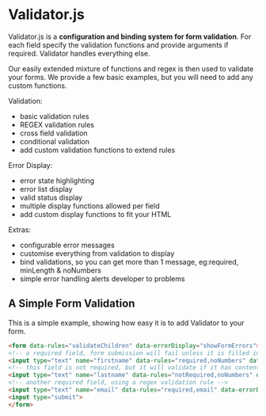 Validator.js
============

Validator.js is a **configuration and binding system for form validation**.
For each field specify the validation functions and provide arguments if required.
Validator handles everything else.

Our easily extended mixture of functions and regex is then used to validate your forms.
We provide a few basic examples, but you will need to add any custom functions.

Validation:

* basic validation rules
* REGEX validation rules
* cross field validation
* conditional validation
* add custom validation functions to extend rules

Error Display:

* error state highlighting
* error list display
* valid status display
* multiple display functions allowed per field
* add custom display functions to fit your HTML

Extras:

* configurable error messages
* customise everything from validation to display
* bind validations, so you can get more than 1 message, eg:required, minLength & noNumbers
* simple error handling alerts developer to problems


A Simple Form Validation
------------------------

This is a simple example, showing how easy it is to add Validator to your form.

```html
<form data-rules="validateChildren" data-errorDisplay="showFormErrors">
<!-- a required field, form submission will fail unless it is filled in -->
<input type="text" name="firstname" data-rules="required,noNumbers" data-errorDisplay="showFieldErrors">
<!-- this field is not required, but it will validate if it has content, if it fails, form will not submit -->
<input type="text" name="lastname" data-rules="notRequired,noNumbers" data-errorDisplay="showFieldErrors">
<!-- another required field, using a regex validation rule -->
<input type="text" name="email" data-rules="required,email" data-errorDisplay="showFieldErrors">
<input type="submit">
</form>
```
